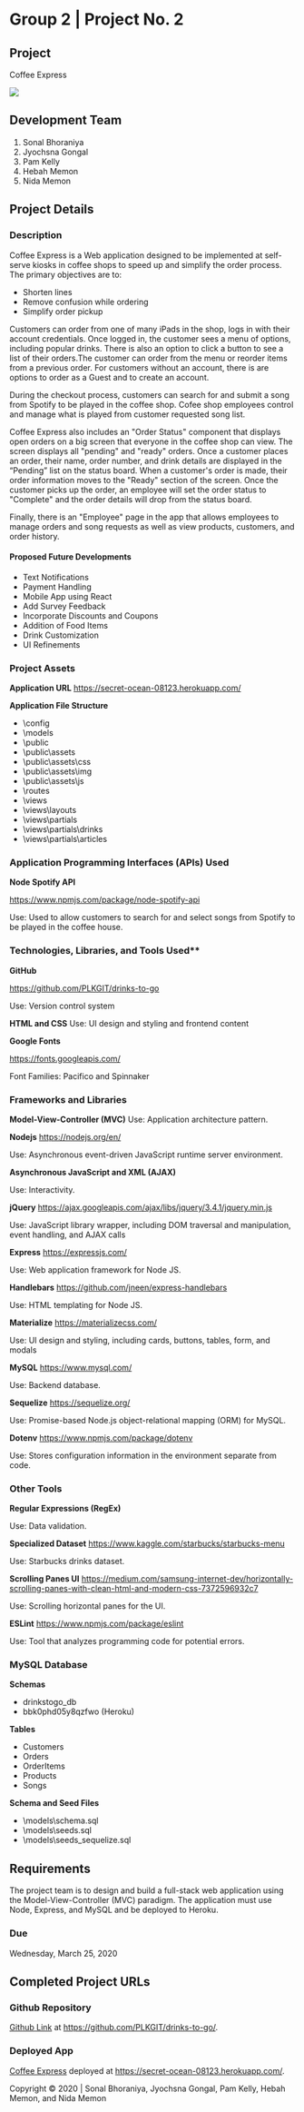 # Group 2 | Project No. 2

## Project
Coffee Express

![](https://res.cloudinary.com/damplk/image/upload/v1585253897/portal/grp_project_02_gilded.png)

## Development Team 

1. Sonal Bhoraniya
2. Jyochsna Gongal
3. Pam Kelly
4. Hebah Memon
5. Nida Memon

## Project Details

### Description
Coffee Express is a Web application designed to be implemented at self-serve kiosks in coffee shops to speed up and simplify the order process.  The primary objectives are to:
* Shorten lines 
* Remove confusion while ordering
* Simplify order pickup

Customers can order from one of many iPads in the shop, logs in with their account credentials.  Once logged in, the customer sees a menu of options, including popular drinks. There is also an option to click a button to see a list of their orders.The customer can order from the menu or reorder items from a previous order. For customers without an account, there is are options to order as a Guest and to create an account.

During the checkout process, customers can search for and submit a song from Spotify to be played in the coffee shop.  Cofee shop employees control and manage what is played from customer requested song list.

Coffee Express also includes an "Order Status" component that displays open orders on a big screen that everyone in the coffee shop can view. The screen displays all "pending" and "ready" orders. Once a customer places an order, their name, order number, and drink details are displayed in the “Pending” list on the status board.  When a customer's order is made, their order information moves to the "Ready" section of the screen.  Once the customer picks up the order, an employee will set the order status to "Complete" and the order details will drop from the status board.

Finally, there is an "Employee" page in the app that allows employees to manage orders and song requests as well as view products, customers, and order history.

#### Proposed Future Developments
  * Text Notifications
  * Payment Handling
  * Mobile App using React
  * Add Survey Feedback
  * Incorporate Discounts and Coupons
  * Addition of Food Items
  * Drink Customization
  * UI Refinements

### Project Assets

**Application URL**
https://secret-ocean-08123.herokuapp.com/

**Application File Structure**
  * \config
  * \models
  * \public
  * \public\assets
  * \public\assets\css
  * \public\assets\img
  * \public\assets\js
  * \routes
  * \views
  * \views\layouts
  * \views\partials
  * \views\partials\drinks
  * \views\partials\articles

### Application Programming Interfaces (APIs) Used

**Node Spotify API**

https://www.npmjs.com/package/node-spotify-api

Use: Used to allow customers to search for and select songs from Spotify to be played in the coffee house.

### Technologies, Libraries, and Tools Used**

**GitHub**

https://github.com/PLKGIT/drinks-to-go

Use: Version control system

**HTML and CSS**
Use: UI design and styling and frontend content

**Google Fonts**

https://fonts.googleapis.com/ 

Font Families: Pacifico and Spinnaker


### Frameworks and Libraries

**Model-View-Controller (MVC)**
Use: Application architecture pattern.

**Nodejs**
https://nodejs.org/en/

Use: Asynchronous event-driven JavaScript runtime server environment.

**Asynchronous JavaScript and XML (AJAX)**

Use: Interactivity.

**jQuery**
https://ajax.googleapis.com/ajax/libs/jquery/3.4.1/jquery.min.js 

Use: JavaScript library wrapper, including DOM traversal and manipulation, event handling, and AJAX calls

**Express**
https://expressjs.com/

Use: Web application framework for Node JS.

**Handlebars**
https://github.com/jneen/express-handlebars

Use: HTML templating for Node JS.

**Materialize**
https://materializecss.com/

Use: UI design and styling, including cards, buttons, tables, form, and modals

**MySQL**
https://www.mysql.com/

Use: Backend database.

**Sequelize**
https://sequelize.org/

Use: Promise-based Node.js object-relational mapping (ORM) for MySQL.

**Dotenv**
https://www.npmjs.com/package/dotenv

Use: Stores configuration information in the environment separate from code.

### Other Tools

**Regular Expressions (RegEx)**

Use: Data validation.

**Specialized Dataset**
https://www.kaggle.com/starbucks/starbucks-menu 

Use: Starbucks drinks dataset.

**Scrolling Panes UI**
https://medium.com/samsung-internet-dev/horizontally-scrolling-panes-with-clean-html-and-modern-css-7372596932c7

Use: Scrolling horizontal panes for the UI.

**ESLint**
https://www.npmjs.com/package/eslint

Use:  Tool that analyzes programming code for potential errors. 


### MySQL Database

**Schemas**
  * drinkstogo_db
  * bbk0phd05y8qzfwo (Heroku)

**Tables**
  * Customers
  * Orders
  * OrderItems
  * Products
  * Songs

**Schema and Seed Files**

  * \models\schema.sql
  * \models\seeds.sql
  * \models\seeds_sequelize.sql

## Requirements

The project team is to design and build a full-stack web application using the Model-View-Controller (MVC) paradigm.  The application must use Node, Express, and MySQL and be deployed to Heroku.

### Due
Wednesday, March 25, 2020

## Completed Project URLs
### Github Repository
[Github Link](https://github.com/PLKGIT/drinks-to-go/) at https://github.com/PLKGIT/drinks-to-go/.
### Deployed App
[Coffee Express](https://secret-ocean-08123.herokuapp.com/) deployed at https://secret-ocean-08123.herokuapp.com/.

Copyright &copy; 2020 | Sonal Bhoraniya, Jyochsna Gongal, Pam Kelly, Hebah Memon, and Nida Memon
